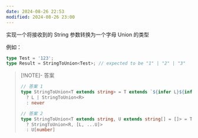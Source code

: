 ```yaml
---
date: 2024-08-26 22:53
modified: 2024-08-26 23:00
---
```


实现一个将接收到的 String 参数转换为一个字母 Union 的类型

例如：

```ts
type Test = '123';
type Result = StringToUnion<Test>; // expected to be "1" | "2" | "3"
```

> [!NOTE]- 答案
> 
> ```ts
> // 答案 1
> type StringToUnion<T extends string> = T extends `${infer L}${infer R}`
>   ? L | StringToUnion<R>
>   : never
> 
> // 答案 2
> type StringToUnion<T extends string, U extends string[] = []> = T extends `${infer L}${infer R}`
>   ? StringToUnion<R, [L, ...U]>
>   : U[number]
> ```
